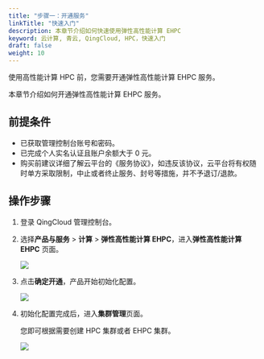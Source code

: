 ```yaml
---
title: "步骤一：开通服务"
linkTitle: "快速入门"
description: 本章节介绍如何快速使用弹性高性能计算 EHPC
keyword: 云计算, 青云, QingCloud, HPC，快速入门
draft: false
weight: 10
---
```


使用高性能计算 HPC 前，您需要开通弹性高性能计算 EHPC 服务。

本章节介绍如何开通弹性高性能计算 EHPC 服务。

## 前提条件

- 已获取管理控制台账号和密码。
- 已完成个人实名认证且账户余额大于 0 元。
- 购买前建议详细了解云平台的《服务协议》，如违反该协议，云平台将有权随时单方采取限制，中止或者终止服务、封号等措施，并不予退订/退款。

## 操作步骤

1. 登录 QingCloud 管理控制台。

2. 选择**产品与服务** > **计算** > **弹性高性能计算 EHPC**，进入**弹性高性能计算 EHPC** 页面。

   ![](../../_images/qs_open_service.png)

3. 点击**确定开通**，产品开始初始化配置。

   ![](../../_images/qs_open_initial.png)

4. 初始化配置完成后，进入**集群管理**页面。

   您即可根据需要创建 HPC 集群或者 EHPC 集群。

   ![](../../_images/qs_open_cluster.png)



